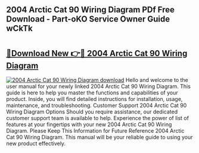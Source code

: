 ## 2004 Arctic Cat 90 Wiring Diagram PDf Free Download - Part-oKO Service Owner Guide wCkTk

# <h2><a href="http://dfjfyv.blite.top/?on=2004+Arctic+Cat+90+Wiring+Diagram">🔗Download New 👉🔴 2004 Arctic Cat 90 Wiring Diagram</a></h2>

[![2004 Arctic Cat 90 Wiring Diagram download](https://i.imgur.com/lujVjoI.png)](http://dfjfyv.blite.top/?on=2004+Arctic+Cat+90+Wiring+Diagram)
Hello and welcome to the user manual for your newly linked 2004 Arctic Cat 90 Wiring Diagram. This guide is here to help you master the functions and capabilities of your product. Inside, you will find detailed instructions for installation, usage, maintenance, and troubleshooting. Customer Support 2004 Arctic Cat 90 Wiring Diagram Options Should you require assistance, our dedicated customer support team is available to help. Experience the power of list of features at your fingertips with your new 2004 Arctic Cat 90 Wiring Diagram. Please Keep This Information for Future Reference 2004 Arctic Cat 90 Wiring Diagram. This manual will be your reliable guide to using your new product effectively.

